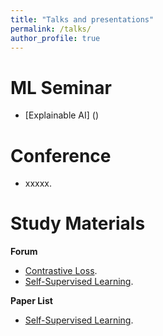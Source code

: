 ```yaml
---
title: "Talks and presentations"
permalink: /talks/
author_profile: true
---
```

ML Seminar 
======
* [Explainable AI] ()

Conference 
======
* xxxxx.

Study Materials
======

**Forum**
* [Contrastive Loss](https://zhuanlan.zhihu.com/p/139403505).
* [Self-Supervised Learning](https://zhuanlan.zhihu.com/p/151112887).

**Paper List**
* [Self-Supervised Learning](https://github.com/Sungman-Cho/Awesome-Self-Supervised-Papers).

